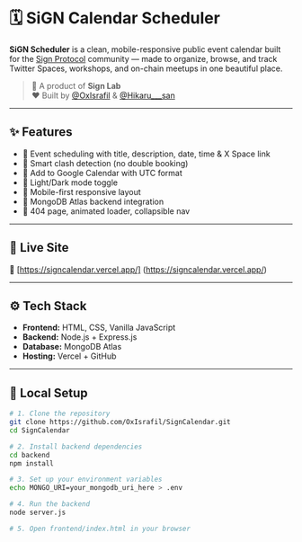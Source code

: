 # 🗓️ SiGN Calendar Scheduler

**SiGN Scheduler** is a clean, mobile-responsive public event calendar built for the [Sign Protocol](https://sign.global) community — made to organize, browse, and track Twitter Spaces, workshops, and on-chain meetups in one beautiful place.

> 🧪 A product of **Sign Lab**  
> ❤️ Built by [@OxIsrafil](https://x.com/OxIsrafil) & [@Hikaru___san](https://x.com/Hikaru___san)

---

## ✨ Features

- 🧠 Event scheduling with title, description, date, time & X Space link
- 🔁 Smart clash detection (no double booking)
- 📅 Add to Google Calendar with UTC format
- 🌙 Light/Dark mode toggle
- 📱 Mobile-first responsive layout
- 💾 MongoDB Atlas backend integration
- 🧭 404 page, animated loader, collapsible nav

---

## 🚀 Live Site

🔗 [https://signcalendar.vercel.app/] (https://signcalendar.vercel.app/)

---

## ⚙️ Tech Stack

- **Frontend:** HTML, CSS, Vanilla JavaScript
- **Backend:** Node.js + Express.js
- **Database:** MongoDB Atlas
- **Hosting:** Vercel + GitHub

---

## 🧪 Local Setup

```bash
# 1. Clone the repository
git clone https://github.com/OxIsrafil/SignCalendar.git
cd SignCalendar

# 2. Install backend dependencies
cd backend
npm install

# 3. Set up your environment variables
echo MONGO_URI=your_mongodb_uri_here > .env

# 4. Run the backend
node server.js

# 5. Open frontend/index.html in your browser
